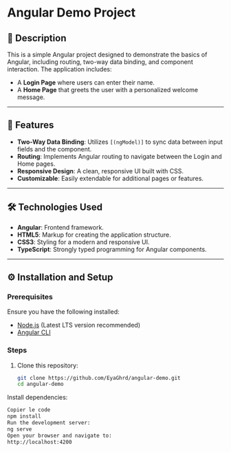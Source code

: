 # Angular Demo Project

## 📝 Description
This is a simple Angular project designed to demonstrate the basics of Angular, including routing, two-way data binding, and component interaction. The application includes:
- A **Login Page** where users can enter their name.
- A **Home Page** that greets the user with a personalized welcome message.

---

## 🚀 Features
- **Two-Way Data Binding**: Utilizes `[(ngModel)]` to sync data between input fields and the component.
- **Routing**: Implements Angular routing to navigate between the Login and Home pages.
- **Responsive Design**: A clean, responsive UI built with CSS.
- **Customizable**: Easily extendable for additional pages or features.

---

## 🛠️ Technologies Used
- **Angular**: Frontend framework.
- **HTML5**: Markup for creating the application structure.
- **CSS3**: Styling for a modern and responsive UI.
- **TypeScript**: Strongly typed programming for Angular components.

---

## ⚙️ Installation and Setup

### Prerequisites
Ensure you have the following installed:
- [Node.js](https://nodejs.org/) (Latest LTS version recommended)
- [Angular CLI](https://angular.io/cli)

### Steps
1. Clone this repository:
   ```bash
   git clone https://github.com/EyaGhrd/angular-demo.git
   cd angular-demo

Install dependencies:

   ```bash
   Copier le code
   npm install
   Run the development server:
   ng serve
   Open your browser and navigate to:
   http://localhost:4200